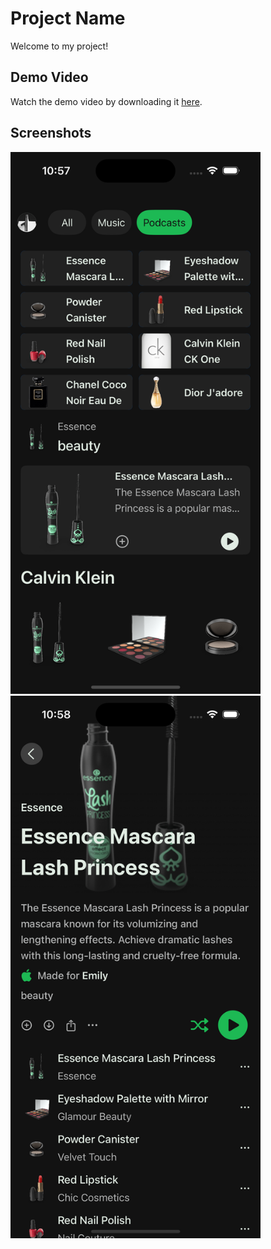 # Project Name

Welcome to my project!

## Demo Video

Watch the demo video by downloading it [here](videos/example.mp4).

## Screenshots



<img src="images/Home.png" alt="Home Screen" width="400"/>

<img src="images/Details.png" alt="Home Screen" width="400"/>


